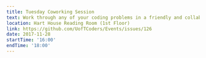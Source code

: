 ```yaml
---
title: Tuesday Coworking Session
text: Work through any of your coding problems in a friendly and collaborative environment.
location: Hart House Reading Room (1st Floor)
link: https://github.com/UofTCoders/Events/issues/126
date: 2017-11-28
startTime: '16:00'
endTime: '18:00'
---
```

